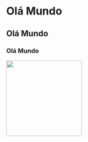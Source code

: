 # Olá Mundo
## Olá Mundo
### Olá Mundo
<img width="200px" height="200px" src="https://github.com/MarianaRodriguesTech/teste-workshop/assets/141480630/2d9985ed-ca18-46ae-bffa-aae2f52e7a61">

